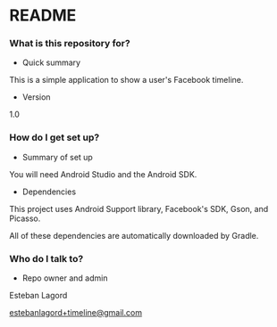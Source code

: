 # README #

### What is this repository for? ###

* Quick summary

This is a simple application to show a user's Facebook timeline.

* Version

1.0

### How do I get set up? ###

* Summary of set up

You will need Android Studio and the Android SDK.

* Dependencies

This project uses Android Support library, Facebook's SDK, Gson, and Picasso.

All of these dependencies are automatically downloaded by Gradle.


### Who do I talk to? ###

* Repo owner and admin

Esteban Lagord

estebanlagord+timeline@gmail.com